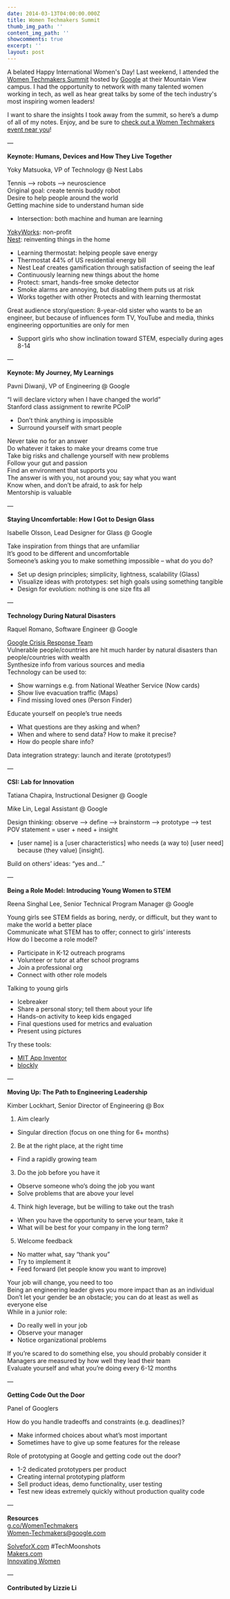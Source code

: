 ```yaml
---
date: 2014-03-13T04:00:00.000Z
title: Women Techmakers Summit
thumb_img_path: ''
content_img_path: ''
showcomments: true
excerpt: ''
layout: post
---
```

A belated Happy International Women's Day! Last weekend, I attended the [Women Techmakers Summit](http://g.co/WomenTechmakers) hosted by [Google](http://www.google.com/) at their Mountain View campus. I had the opportunity to network with many talented women working in tech, as well as hear great talks by some of the tech industry's most inspiring women leaders!

I want to share the insights I took away from the summit, so here’s a dump of all of my notes. Enjoy, and be sure to [check out a Women Techmakers event near you](http://g.co/WomenTechmakers)!

—

**Keynote: Humans, Devices and How They Live Together**

Yoky Matsuoka, VP of Technology @ Nest Labs

Tennis –> robots –> neuroscience\
Original goal: create tennis buddy robot\
Desire to help people around the world\
Getting machine side to understand human side

* Intersection: both machine and human are learning

[YokyWorks](http://www.yokyworks.org/): non-profit\
[Nest](https://nest.com/): reinventing things in the home

* Learning thermostat: helping people save energy
* Thermostat 44% of US residential energy bill
* Nest Leaf creates gamification through satisfaction of seeing the leaf
* Continuously learning new things about the home
* Protect: smart, hands-free smoke detector
* Smoke alarms are annoying, but disabling them puts us at risk
* Works together with other Protects and with learning thermostat

Great audience story/question: 8-year-old sister who wants to be an engineer, but because of influences form TV, YouTube and media, thinks engineering opportunities are only for men

* Support girls who show inclination toward STEM, especially during ages 8-14

—

**Keynote: My Journey, My Learnings**

Pavni Diwanji, VP of Engineering @ Google

“I will declare victory when I have changed the world”\
Stanford class assignment to rewrite PCoIP

* Don’t think anything is impossible
* Surround yourself with smart people

Never take no for an answer\
Do whatever it takes to make your dreams come true\
Take big risks and challenge yourself with new problems\
Follow your gut and passion\
Find an environment that supports you\
The answer is with you, not around you; say what you want\
Know when, and don’t be afraid, to ask for help\
Mentorship is valuable

—

**Staying Uncomfortable: How I Got to Design Glass**

Isabelle Olsson, Lead Designer for Glass @ Google

Take inspiration from things that are unfamiliar\
It’s good to be different and uncomfortable\
Someone’s asking you to make something impossible – what do you do?

* Set up design principles; simplicity, lightness, scalability (Glass)
* Visualize ideas with prototypes: set high goals using something tangible
* Design for evolution: nothing is one size fits all

—

**Technology During Natural Disasters**

Raquel Romano, Software Engineer @ Google

[Google Crisis Response Team](http://www.google.org/crisisresponse/)\
Vulnerable people/countries are hit much harder by natural disasters than people/countries with wealth\
Synthesize info from various sources and media\
Technology can be used to:

* Show warnings e.g. from National Weather Service (Now cards)
* Show live evacuation traffic (Maps)
* Find missing loved ones (Person Finder)

Educate yourself on people’s true needs

* What questions are they asking and when?
* When and where to send data? How to make it precise?
* How do people share info?

Data integration strategy: launch and iterate (prototypes!)

—

**CSI: Lab for Innovation**

Tatiana Chapira, Instructional Designer @ Google

Mike Lin, Legal Assistant @ Google

Design thinking: observe –> define –> brainstorm –> prototype –> test\
POV statement = user + need + insight

* \[user name] is a \[user characteristics] who needs (a way to) \[user need] because (they value) \[insight].

Build on others’ ideas: “yes and…”

—

**Being a Role Model: Introducing Young Women to STEM**

Reena Singhal Lee, Senior Technical Program Manager @ Google

Young girls see STEM fields as boring, nerdy, or difficult, but they want to make the world a better place\
Communicate what STEM has to offer; connect to girls’ interests\
How do I become a role model?

* Participate in K-12 outreach programs
* Volunteer or tutor at after school programs
* Join a professional org
* Connect with other role models

Talking to young girls

* Icebreaker
* Share a personal story; tell them about your life
* Hands-on activity to keep kids engaged
* Final questions used for metrics and evaluation
* Present using pictures

Try these tools:

* [MIT App Inventor](http://appinventor.mit.edu/explore/)
* [blockly](https://code.google.com/p/blockly/)

—

**Moving Up: The Path to Engineering Leadership**

Kimber Lockhart, Senior Director of Engineering @ Box

1. Aim clearly

* Singular direction (focus on one thing for 6+ months)

2. Be at the right place, at the right time

* Find a rapidly growing team

3. Do the job before you have it

* Observe someone who’s doing the job you want
* Solve problems that are above your level

4. Think high leverage, but be willing to take out the trash

* When you have the opportunity to serve your team, take it
* What will be best for your company in the long term?

5. Welcome feedback

* No matter what, say “thank you”
* Try to implement it
* Feed forward (let people know you want to improve)

Your job will change, you need to too\
Being an engineering leader gives you more impact than as an individual\
Don’t let your gender be an obstacle; you can do at least as well as everyone else\
While in a junior role:

* Do really well in your job
* Observe your manager
* Notice organizational problems

If you’re scared to do something else, you should probably consider it\
Managers are measured by how well they lead their team\
Evaluate yourself and what you’re doing every 6-12 months

—

**Getting Code Out the Door**

Panel of Googlers

How do you handle tradeoffs and constraints (e.g. deadlines)?

* Make informed choices about what’s most important
* Sometimes have to give up some features for the release

Role of prototyping at Google and getting code out the door?

* 1-2 dedicated prototypers per product
* Creating internal prototyping platform
* Sell product ideas, demo functionality, user testing
* Test new ideas extremely quickly without production quality code

—

**Resources**\
[g.co/WomenTechmakers](http://g.co/WomenTechmakers)\
Women-Techmakers@google.com

[SolveforX.com](https://www.solveforx.com/) #TechMoonshots\
[Makers.com](http://www.makers.com/)\
[Innovating Women](http://innovatingwomen.org/)

—

**Contributed by Lizzie Li**